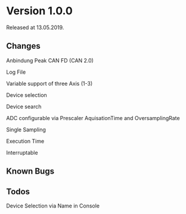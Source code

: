 # Version 1.0.0

Released at 13.05.2019.

## Changes

Anbindung Peak CAN FD (CAN 2.0)

Log File

Variable support of three Axis (1-3)

Device selection

Device search

ADC configurable via Prescaler AquisationTime and OversamplingRate

Single Sampling

Execution Time

Interruptable



## Known Bugs

## Todos

Device Selection via Name in Console
